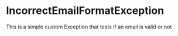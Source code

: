 # IncorrectEmailFormatException
This is a simple custom Exception that tests if an email is valid or not

